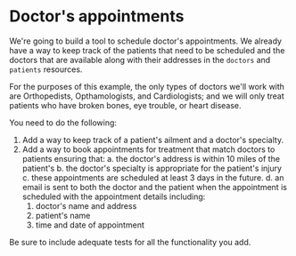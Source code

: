 # Doctor's appointments

We're going to build a tool to schedule doctor's appointments. We already have a
way to keep track of the patients that need to be scheduled and the doctors that
are available along with their addresses in the `doctors` and `patients`
resources.

For the purposes of this example, the only types of doctors we'll work with are
Orthopedists, Opthamologists, and Cardiologists; and we will only treat patients
who have broken bones, eye trouble, or heart disease.

You need to do the following:

1. Add a way to keep track of a patient's ailment and a doctor's specialty.
2. Add a way to book appointments for treatment that match doctors to patients
   ensuring that:
   a. the doctor's address is within 10 miles of the patient's
   b. the doctor's specialty is appropriate for the patient's injury
   c. these appointments are scheduled at least 3 days in the future.
   d. an email is sent to both the doctor and the patient when the appointment
      is scheduled with the appointment details including:
      1. doctor's name and address
      2. patient's name
      3. time and date of appointment

Be sure to include adequate tests for all the functionality you add.
